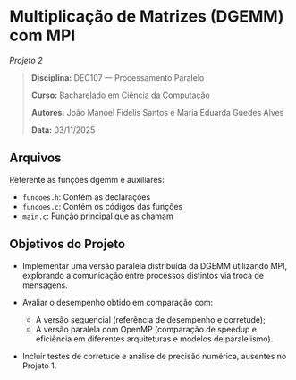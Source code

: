 # Multiplicação de Matrizes (DGEMM) com MPI
*Projeto 2*

> **Disciplina:** DEC107 — Processamento Paralelo
>
> **Curso:** Bacharelado em Ciência da Computação
>
> **Autores:** João Manoel Fidelis Santos e Maria Eduarda Guedes Alves
>
> **Data:** 03/11/2025

## Arquivos

Referente as funções dgemm e auxiliares:
* ```funcoes.h```: Contém as declarações
* ```funcoes.c```: Contém os códigos das funções
* ```main.c```: Função principal que as chamam

## Objetivos do Projeto

* Implementar uma versão paralela distribuída da DGEMM utilizando MPI, explorando a comunicação entre processos distintos via troca de mensagens. 

* Avaliar o desempenho obtido em comparação com: 
  * A versão sequencial (referência de desempenho e corretude);
  * A versão paralela com OpenMP (comparação de speedup e eficiência em diferentes arquiteturas e modelos de paralelismo). 

* Incluir testes de corretude e análise de precisão numérica, ausentes no Projeto 1. 